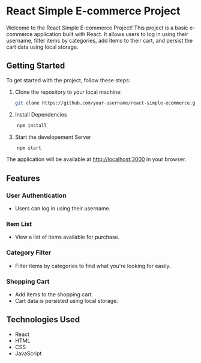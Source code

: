 # React Simple E-commerce Project

Welcome to the React Simple E-commerce Project! This project is a basic e-commerce application built with React. It allows users to log in using their username, filter items by categories, add items to their cart, and persist the cart data using local storage.

## Getting Started

To get started with the project, follow these steps:

1. Clone the repository to your local machine:

   ```bash
   git clone https://github.com/your-username/react-simple-ecommerce.git
   ```

2. Install Dependencies

```bash
    npm install
```

3. Start the developement Server

```bash
    npm start
```

The application will be available at <http://localhost:3000> in your browser.

## Features

### User Authentication

- Users can log in using their username.

### Item List

- View a list of items available for purchase.

### Category Filter

- Filter items by categories to find what you're looking for easily.

### Shopping Cart

- Add items to the shopping cart.
- Cart data is persisted using local storage.

## Technologies Used

- React
- HTML
- CSS
- JavaScript
